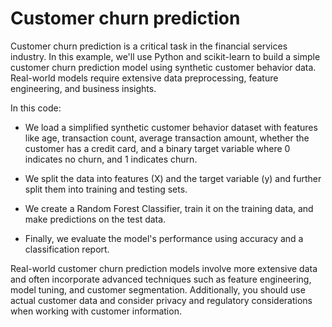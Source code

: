 # Customer churn prediction

Customer churn prediction is a critical task in the financial services industry. In this example, we'll use Python and scikit-learn to build a simple customer churn prediction model using synthetic customer behavior data. Real-world models require extensive data preprocessing, feature engineering, and business insights.

In this code:

*  We load a simplified synthetic customer behavior dataset with features like age, transaction count, average transaction amount, whether the customer has a credit card, and a binary target variable where 0 indicates no churn, and 1 indicates churn.

*  We split the data into features (X) and the target variable (y) and further split them into training and testing sets.

* We create a Random Forest Classifier, train it on the training data, and make predictions on the test data.

*  Finally, we evaluate the model's performance using accuracy and a classification report.

Real-world customer churn prediction models involve more extensive data and often incorporate advanced techniques such as feature engineering, model tuning, and customer segmentation. Additionally, you should use actual customer data and consider privacy and regulatory considerations when working with customer information.